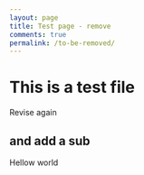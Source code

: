 ```yaml
---
layout: page
title: Test page - remove
comments: true
permalink: /to-be-removed/
---
```


# This is a test file
Revise again

## and add a sub

Hellow world
